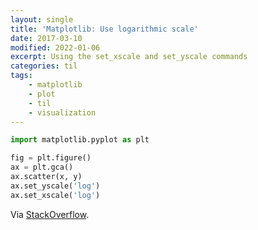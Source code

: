 ```yaml
---
layout: single
title: 'Matplotlib: Use logarithmic scale'
date: 2017-03-10
modified: 2022-01-06
excerpt: Using the set_xscale and set_yscale commands
categories: til
tags:
    - matplotlib
    - plot
    - til
    - visualization
---
```


```python
import matplotlib.pyplot as plt

fig = plt.figure()
ax = plt.gca()
ax.scatter(x, y)
ax.set_yscale('log')
ax.set_xscale('log')
```

Via [StackOverflow](http://stackoverflow.com/a/18774741/1257318).
